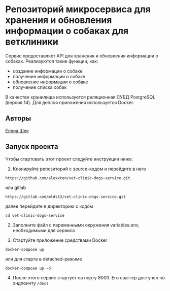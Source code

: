 # Репозиторий микросервиса для хранения и обновления информации о собаках для ветклиники

Сервис предоставляет API для хранения и обновления информации о собаках.
Реализуются такие функции, как:
- создание информации о собаке
- получение информации о собаке
- обновление информации о собаке
- получение списка собак

В качестве хранилища используется реляционная СУБД PostgreSQL (версия 14).
Для деплоя приложения используется Docker.


## Авторы
[Елена Шек](https://github.com/alexxten)

## Запуск проекта

Чтобы стартовать этот проект следуйте инструкции ниже:

1. Клонируйте репозиторий с source-кодом и перейдите в него
```
https://github.com/alexxten/vet-clinic-dogs-service.git
```
или gitlab
```
https://gitlab.com/mlds13/vet-clinic-dogs-service.git
```
далее перейдите в директорию с кодом
```
cd vet-clinic-dogs-service
```
2. Заполните файл с переменными окружения variables.env, необходимыми для сервиса

3. Стартуйте приложение средствами Docker
```
docker-compose up
```
или для старта в detached-режиме
```
docker-compose up -d
```
4. После этого сервис стартует на порту 8000. Его сваггер доступен по эндпоинту `/docs`
